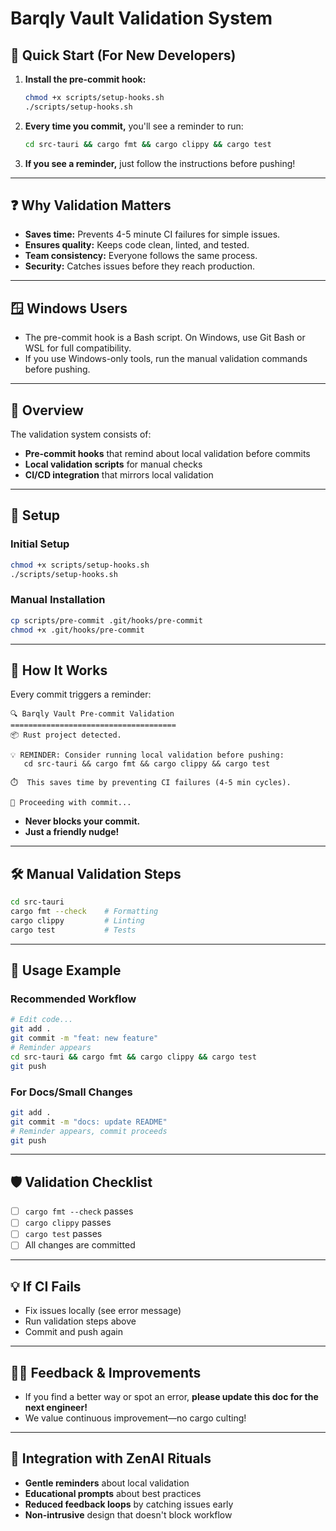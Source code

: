 # Barqly Vault Validation System

## 🚀 Quick Start (For New Developers)
1. **Install the pre-commit hook:**
   ```bash
   chmod +x scripts/setup-hooks.sh
   ./scripts/setup-hooks.sh
   ```
2. **Every time you commit,** you'll see a reminder to run:
   ```bash
   cd src-tauri && cargo fmt && cargo clippy && cargo test
   ```
3. **If you see a reminder,** just follow the instructions before pushing!

---

## ❓ Why Validation Matters
- **Saves time:** Prevents 4-5 minute CI failures for simple issues.
- **Ensures quality:** Keeps code clean, linted, and tested.
- **Team consistency:** Everyone follows the same process.
- **Security:** Catches issues before they reach production.

---

## 🪟 Windows Users
- The pre-commit hook is a Bash script. On Windows, use Git Bash or WSL for full compatibility.
- If you use Windows-only tools, run the manual validation commands before pushing.

---

## 🎯 Overview

The validation system consists of:
- **Pre-commit hooks** that remind about local validation before commits
- **Local validation scripts** for manual checks
- **CI/CD integration** that mirrors local validation

---

## 🔧 Setup

### Initial Setup
```bash
chmod +x scripts/setup-hooks.sh
./scripts/setup-hooks.sh
```

### Manual Installation
```bash
cp scripts/pre-commit .git/hooks/pre-commit
chmod +x .git/hooks/pre-commit
```

---

## 🚦 How It Works

Every commit triggers a reminder:
```
🔍 Barqly Vault Pre-commit Validation
=====================================
📦 Rust project detected.

💡 REMINDER: Consider running local validation before pushing:
   cd src-tauri && cargo fmt && cargo clippy && cargo test

⏱️  This saves time by preventing CI failures (4-5 min cycles).

📝 Proceeding with commit...
```

- **Never blocks your commit.**
- **Just a friendly nudge!**

---

## 🛠️ Manual Validation Steps
```bash
cd src-tauri
cargo fmt --check    # Formatting
cargo clippy         # Linting
cargo test           # Tests
```

---

## 📝 Usage Example

### Recommended Workflow
```bash
# Edit code...
git add .
git commit -m "feat: new feature"
# Reminder appears
cd src-tauri && cargo fmt && cargo clippy && cargo test
git push
```

### For Docs/Small Changes
```bash
git add .
git commit -m "docs: update README"
# Reminder appears, commit proceeds
git push
```

---

## 🛡️ Validation Checklist
- [ ] `cargo fmt --check` passes
- [ ] `cargo clippy` passes
- [ ] `cargo test` passes
- [ ] All changes are committed

---

## 💡 If CI Fails
- Fix issues locally (see error message)
- Run validation steps above
- Commit and push again

---

## 🧑‍💻 Feedback & Improvements
- If you find a better way or spot an error, **please update this doc for the next engineer!**
- We value continuous improvement—no cargo culting!

---

## 🔄 Integration with ZenAI Rituals
- **Gentle reminders** about local validation
- **Educational prompts** about best practices
- **Reduced feedback loops** by catching issues early
- **Non-intrusive** design that doesn't block workflow 